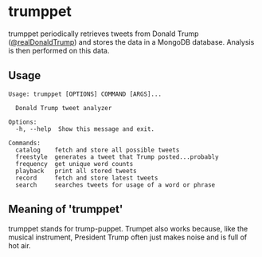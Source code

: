 # trumppet
trumppet periodically retrieves tweets from Donald Trump 
([@realDonaldTrump](https://twitter.com/realDonaldTrump)) and stores the data in
a MongoDB database. Analysis is then performed on this data.

## Usage
```
Usage: trumppet [OPTIONS] COMMAND [ARGS]...

  Donald Trump tweet analyzer

Options:
  -h, --help  Show this message and exit.

Commands:
  catalog    fetch and store all possible tweets
  freestyle  generates a tweet that Trump posted...probably
  frequency  get unique word counts
  playback   print all stored tweets
  record     fetch and store latest tweets
  search     searches tweets for usage of a word or phrase
```

## Meaning of 'trumppet'
trumppet stands for trump-puppet. Trumpet also works because, like the musical
instrument, President Trump often just makes noise and is full of hot air.

